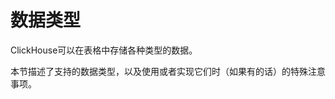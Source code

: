 <a name="data_types"></a>

# 数据类型

ClickHouse可以在表格中存储各种类型的数据。

本节描述了支持的数据类型，以及使用或者实现它们时（如果有的话）的特殊注意事项。


